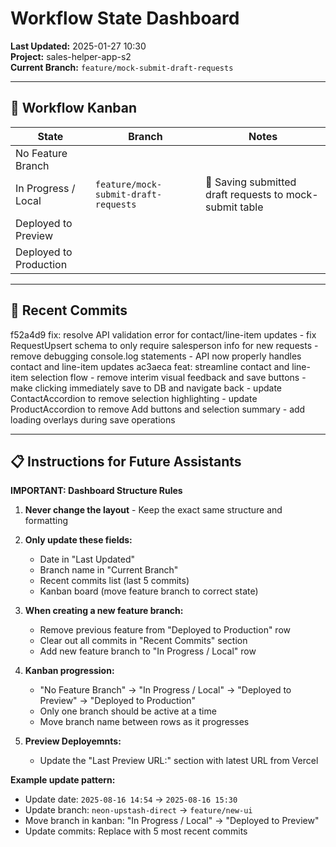 # Workflow State Dashboard

**Last Updated:** 2025-01-27 10:30  
**Project:** sales-helper-app-s2  
**Current Branch:** `feature/mock-submit-draft-requests`

---

## 🚦 Workflow Kanban

| State                  | Branch                | Notes                |
|-------------------------|-----------------------|----------------------|
| No Feature Branch       |                       |                      |
| In Progress / Local     | `feature/mock-submit-draft-requests` | 🔄 Saving submitted draft requests to mock-submit table |
| Deployed to Preview     |                       |                      |
| Deployed to Production  |                       |                      |

---

## 📝 Recent Commits
f52a4d9 fix: resolve API validation error for contact/line-item updates - fix RequestUpsert schema to only require salesperson info for new requests - remove debugging console.log statements - API now properly handles contact and line-item updates
ac3aeca feat: streamline contact and line-item selection flow - remove interim visual feedback and save buttons - make clicking immediately save to DB and navigate back - update ContactAccordion to remove selection highlighting - update ProductAccordion to remove Add buttons and selection summary - add loading overlays during save operations

---

## 📋 Instructions for Future Assistants

**IMPORTANT: Dashboard Structure Rules**

1. **Never change the layout** - Keep the exact same structure and formatting

2. **Only update these fields:**
   - Date in "Last Updated" 
   - Branch name in "Current Branch"
   - Recent commits list (last 5 commits)
   - Kanban board (move feature branch to correct state)

3. **When creating a new feature branch:**
   - Remove previous feature from "Deployed to Production" row
   - Clear out all commits in "Recent Commits" section
   - Add new feature branch to "In Progress / Local" row

4. **Kanban progression:**
   - "No Feature Branch" → "In Progress / Local" → "Deployed to Preview" → "Deployed to Production"
   - Only one branch should be active at a time
   - Move branch name between rows as it progresses

5. **Preview Deployemnts:**
   - Update the "Last Preview URL:" section with latest URL from Vercel


**Example update pattern:**
- Update date: `2025-08-16 14:54` → `2025-08-16 15:30`
- Update branch: `neon-upstash-direct` → `feature/new-ui`
- Move branch in kanban: "In Progress / Local" → "Deployed to Preview"
- Update commits: Replace with 5 most recent commits
